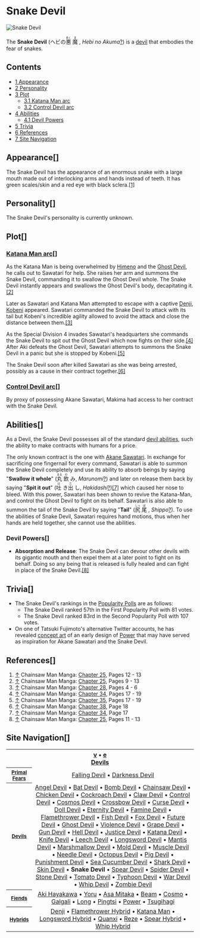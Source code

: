 # Snake Devil

![Snake Devil](https://static.wikia.nocookie.net/chainsaw-man/images/7/7a/Snake_Devil_eating_and_defeating_Ghost_Devil.png)

The **Snake Devil** (ヘビの<ruby lang="ja"><rb>悪</rb><rp> (</rp><rt>あく</rt><rp>) </rp></ruby> <ruby lang="ja"><rb>魔</rb><rp> (</rp><rt>ま</rt><rp>) </rp></ruby> , _Hebi no Akuma_[?](http://en.wikipedia.org/wiki/Help:Installing_Japanese_character_sets "wikipedia:Help:Installing Japanese character sets")) is a [devil](/wiki/Devil "Devil") that embodies the fear of snakes.

## Contents

-   [1 Appearance](#Appearance)
-   [2 Personality](#Personality)
-   [3 Plot](#Plot)
    -   [3.1 Katana Man arc](#Katana_Man_arc)
    -   [3.2 Control Devil arc](#Control_Devil_arc)
-   [4 Abilities](#Abilities)
    -   [4.1 Devil Powers](#Devil_Powers)
-   [5 Trivia](#Trivia)
-   [6 References](#References)
-   [7 Site Navigation](#Site_Navigation)

## Appearance\[[](https://auth.fandom.com/signin?redirect=https%3A%2F%2Fchainsaw-man.fandom.com%2Fwiki%2FSnake_Devil%3Fveaction%3Dedit%26section%3D1&uselang=en "Sign in to edit")\]

The Snake Devil has the appearance of an enormous snake with a large mouth made out of interlocking arms and hands instead of teeth. It has green scales/skin and a red eye with black sclera.[\[1\]](#cite_note-Ch25Pg12_-_13-1)

## Personality\[[](https://auth.fandom.com/signin?redirect=https%3A%2F%2Fchainsaw-man.fandom.com%2Fwiki%2FSnake_Devil%3Fveaction%3Dedit%26section%3D2&uselang=en "Sign in to edit")\]

The Snake Devil's personality is currently unknown.

## Plot\[[](https://auth.fandom.com/signin?redirect=https%3A%2F%2Fchainsaw-man.fandom.com%2Fwiki%2FSnake_Devil%3Fveaction%3Dedit%26section%3D3&uselang=en "Sign in to edit")\]

### [Katana Man arc](/wiki/Katana_Man_arc "Katana Man arc")\[[](https://auth.fandom.com/signin?redirect=https%3A%2F%2Fchainsaw-man.fandom.com%2Fwiki%2FSnake_Devil%3Fveaction%3Dedit%26section%3D4&uselang=en "Sign in to edit")\]

As the Katana Man is being overwhelmed by [Himeno](/wiki/Himeno "Himeno") and the [Ghost Devil](/wiki/Ghost_Devil "Ghost Devil"), he calls out to Sawatari for help. She raises her arm and summons the Snake Devil, commanding it to swallow the Ghost Devil whole. The Snake Devil instantly appears and swallows the Ghost Devil's body, decapitating it.[\[2\]](#cite_note-Ch25Pg9_-_13-2)

Later as Sawatari and Katana Man attempted to escape with a captive [Denji](/wiki/Denji "Denji"), [Kobeni](/wiki/Kobeni "Kobeni") appeared. Sawatari commanded the Snake Devil to attack with its tail but Kobeni's incredible agility allowed to avoid the attack and close the distance between them.[\[3\]](#cite_note-Ch28Pg4_-_6-3)

As the Special Division 4 invades Sawatari's headquarters she commands the Snake Devil to spit out the Ghost Devil which now fights on their side.[\[4\]](#cite_note-Ch34Pg17_-_19-4) After Aki defeats the Ghost Devil, Sawatari attempts to summons the Snake Devil in a panic but she is stopped by Kobeni.[\[5\]](#cite_note-Ch35Pg17_-_19-5)

The Snake Devil soon after killed Sawatari as she was being arrested, possibly as a cause in their contract together.[\[6\]](#cite_note-Ch38Pg18-6)

### [Control Devil arc](/wiki/Control_Devil_arc "Control Devil arc")\[[](https://auth.fandom.com/signin?redirect=https%3A%2F%2Fchainsaw-man.fandom.com%2Fwiki%2FSnake_Devil%3Fveaction%3Dedit%26section%3D5&uselang=en "Sign in to edit")\]

By proxy of possessing Akane Sawatari, Makima had access to her contract with the Snake Devil.

## Abilities\[[](https://auth.fandom.com/signin?redirect=https%3A%2F%2Fchainsaw-man.fandom.com%2Fwiki%2FSnake_Devil%3Fveaction%3Dedit%26section%3D6&uselang=en "Sign in to edit")\]

As a Devil, the Snake Devil possesses all of the standard [devil abilities](/wiki/Devil#General_Abilities "Devil"), such the ability to make contracts with humans for a price.

The only known contract is the one with [Akane Sawatari](/wiki/Akane_Sawatari "Akane Sawatari"). In exchange for sacrificing one fingernail for every command, Sawatari is able to summon the Snake Devil completely and use its ability to absorb beings by saying "**Swallow it whole**" (<ruby lang="ja"><rb>丸</rb><rp> (</rp><rt>まる</rt><rp>) </rp></ruby> <ruby lang="ja"><rb>飲</rb><rp> (</rp><rt>の</rt><rp>) </rp></ruby> み, _Marunomi_[?](http://en.wikipedia.org/wiki/Help:Installing_Japanese_character_sets "wikipedia:Help:Installing Japanese character sets")) and later on release them back by saying "**Spit it out**" (<ruby lang="ja"><rb>吐</rb><rp> (</rp><rt>は</rt><rp>) </rp></ruby> き<ruby lang="ja"><rb>出</rb><rp> (</rp><rt>だ</rt><rp>) </rp></ruby> し, _Hakidashi_[?](http://en.wikipedia.org/wiki/Help:Installing_Japanese_character_sets "wikipedia:Help:Installing Japanese character sets"))[\[7\]](#cite_note-Ch34Pg17-7) which caused her nose to bleed. With this power, Sawatari has been shown to revive the Katana-Man, and control the Ghost Devil to fight on its behalf. Sawatari is also able to summon the tail of the Snake Devil by saying "**Tail**" (<ruby lang="ja"><rb>尻</rb><rp> (</rp><rt>しっ</rt><rp>) </rp></ruby> <ruby lang="ja"><rb>尾</rb><rp> (</rp><rt>ぽ</rt><rp>) </rp></ruby> , _Shippo_[?](http://en.wikipedia.org/wiki/Help:Installing_Japanese_character_sets "wikipedia:Help:Installing Japanese character sets")). To use the abilities of Snake Devil, Sawatari requires hand motions, thus when her hands are held together, she cannot use the abilities.

### Devil Powers\[[](https://auth.fandom.com/signin?redirect=https%3A%2F%2Fchainsaw-man.fandom.com%2Fwiki%2FSnake_Devil%3Fveaction%3Dedit%26section%3D7&uselang=en "Sign in to edit")\]

-   **Absorption and Release**: The Snake Devil can devour other devils with its gigantic mouth and then expel them at a later point to fight on its behalf. Doing so any being that is released is fully healed and can fight in place of the Snake Devil.[\[8\]](#cite_note-Ch25Pg11_-_13-8)

## Trivia\[[](https://auth.fandom.com/signin?redirect=https%3A%2F%2Fchainsaw-man.fandom.com%2Fwiki%2FSnake_Devil%3Fveaction%3Dedit%26section%3D8&uselang=en "Sign in to edit")\]

-   The Snake Devil's rankings in the [Popularity Polls](/wiki/Popularity_Polls "Popularity Polls") are as follows:
    -   The Snake Devil ranked 57th in the First Popularity Poll with 81 votes.
    -   The Snake Devil ranked 83rd in the Second Popularity Poll with 107 votes.
-   On one of Tatsuki Fujimoto's alternative Twitter accounts, he has revealed [concept art](https://twitter.com/ashitaka_eva/status/1591211482842533888) of an early design of [Power](/wiki/Power "Power") that may have served as inspiration for Akane Sawatari and the Snake Devil.

## References\[[](https://auth.fandom.com/signin?redirect=https%3A%2F%2Fchainsaw-man.fandom.com%2Fwiki%2FSnake_Devil%3Fveaction%3Dedit%26section%3D9&uselang=en "Sign in to edit")\]

1.  [↑](#cite_ref-Ch25Pg12_-_13_1-0) Chainsaw Man Manga: [Chapter 25](/wiki/Chapter_25 "Chapter 25"), Pages 12 - 13
2.  [↑](#cite_ref-Ch25Pg9_-_13_2-0) Chainsaw Man Manga: [Chapter 25](/wiki/Chapter_25 "Chapter 25"), Pages 9 - 13
3.  [↑](#cite_ref-Ch28Pg4_-_6_3-0) Chainsaw Man Manga: [Chapter 28](/wiki/Chapter_28 "Chapter 28"), Pages 4 - 6
4.  [↑](#cite_ref-Ch34Pg17_-_19_4-0) Chainsaw Man Manga: [Chapter 34](/wiki/Chapter_34 "Chapter 34"), Pages 17 - 19
5.  [↑](#cite_ref-Ch35Pg17_-_19_5-0) Chainsaw Man Manga: [Chapter 35](/wiki/Chapter_35 "Chapter 35"), Pages 17 - 19
6.  [↑](#cite_ref-Ch38Pg18_6-0) Chainsaw Man Manga: [Chapter 38](/wiki/Chapter_38 "Chapter 38"), Page 18
7.  [↑](#cite_ref-Ch34Pg17_7-0) Chainsaw Man Manga: [Chapter 34](/wiki/Chapter_34 "Chapter 34"), Page 17
8.  [↑](#cite_ref-Ch25Pg11_-_13_8-0) Chainsaw Man Manga: [Chapter 25](/wiki/Chapter_25 "Chapter 25"), Pages 11 - 13

## Site Navigation\[[](https://auth.fandom.com/signin?redirect=https%3A%2F%2Fchainsaw-man.fandom.com%2Fwiki%2FSnake_Devil%3Fveaction%3Dedit%26section%3D10&uselang=en "Sign in to edit")\]

<table align="center" cellpadding="2" cellspacing="2"><tbody><tr><th colspan="2"><span><a href="/wiki/Template:Devils" title="Template:Devils"><span title="View this template">v</span></a>&nbsp;<span>•</span>&nbsp;<a target="_blank" rel="noreferrer noopener" href="https://chainsaw-man.fandom.com/wiki/Template:Devils?action=edit"><span title="You can edit this template. Please use the preview button before saving.">e</span></a></span><center><a href="/wiki/Devil" title="Devil"><span>Devils</span></a></center></th></tr><tr><th><small><b><a href="/wiki/Devil#Primal_Devils" title="Devil"><span>Primal Fears</span></a></b></small></th><td align="center"><a href="/wiki/Falling_Devil" title="Falling Devil">Falling Devil</a> • <a href="/wiki/Darkness_Devil" title="Darkness Devil">Darkness Devil</a></td></tr><tr><th><small><b><a href="/wiki/Devil" title="Devil"><span>Devils</span></a></b></small></th><td align="center"><a href="/wiki/Angel_Devil" title="Angel Devil">Angel Devil</a> • <a href="/wiki/Bat_Devil" title="Bat Devil">Bat Devil</a> • <a href="/wiki/Reze" title="Reze">Bomb Devil</a> • <a href="/wiki/Pochita" title="Pochita">Chainsaw Devil</a> • <a href="/wiki/Bucky" title="Bucky">Chicken Devil</a> • <a href="/wiki/Cockroach_Devil" title="Cockroach Devil">Cockroach Devil</a> • <a href="/wiki/Claw_Devil" title="Claw Devil">Claw Devil</a> • <a href="/wiki/Control_Devil" title="Control Devil">Control Devil</a> • <a href="/wiki/Cosmo" title="Cosmo">Cosmos Devil</a> • <a href="/wiki/Quanxi" title="Quanxi">Crossbow Devil</a> • <a href="/wiki/Curse_Devil" title="Curse Devil">Curse Devil</a> • <a href="/wiki/Doll_Devil" title="Doll Devil">Doll Devil</a> • <a href="/wiki/Eternity_Devil" title="Eternity Devil">Eternity Devil</a> • <a href="/wiki/Fami" title="Fami">Famine Devil</a> • <a href="/wiki/Flamethrower_Hybrid" title="Flamethrower Hybrid">Flamethrower Devil</a> • <a href="/wiki/Fish_Devil" title="Fish Devil">Fish Devil</a> • <a href="/wiki/Fox_Devil" title="Fox Devil">Fox Devil</a> • <a href="/wiki/Future_Devil" title="Future Devil">Future Devil</a> • <a href="/wiki/Ghost_Devil" title="Ghost Devil">Ghost Devil</a> • <a href="/wiki/Galgali" title="Galgali">Violence Devil</a> • <a href="/wiki/Grape_Devil" title="Grape Devil">Grape Devil</a> • <a href="/wiki/Gun_Devil" title="Gun Devil">Gun Devil</a> • <a href="/wiki/Hell_Devil" title="Hell Devil">Hell Devil</a> • <a href="/wiki/Justice_Devil" title="Justice Devil">Justice Devil</a> • <a href="/wiki/Katana_Man" title="Katana Man">Katana Devil</a> • <a href="/wiki/Knife_Devil" title="Knife Devil">Knife Devil</a> • <a href="/wiki/Leech_Devil" title="Leech Devil">Leech Devil</a> • <a href="/wiki/Longsword_Hybrid" title="Longsword Hybrid">Longsword Devil</a> • <a href="/wiki/Mantis_Devil" title="Mantis Devil">Mantis Devil</a> • <a href="/wiki/Marshmallow_Devil" title="Marshmallow Devil">Marshmallow Devil</a> • <a href="/wiki/Mold_Devil" title="Mold Devil">Mold Devil</a> • <a href="/wiki/Muscle_Devil" title="Muscle Devil">Muscle Devil</a> • <a href="/wiki/Needle_Devil" title="Needle Devil">Needle Devil</a> • <a href="/wiki/Octopus_Devil" title="Octopus Devil">Octopus Devil</a> • <a href="/wiki/Pig_Devil" title="Pig Devil">Pig Devil</a> • <a href="/wiki/Punishment_Devil" title="Punishment Devil">Punishment Devil</a> • <a href="/wiki/Sea_Cucumber_Devil" title="Sea Cucumber Devil">Sea Cucumber Devil</a> • <a href="/wiki/Beam" title="Beam">Shark Devil</a> • <a href="/wiki/Skin_Devil" title="Skin Devil">Skin Devil</a> • <strong>Snake Devil</strong> • <a href="/wiki/Spear_Hybrid" title="Spear Hybrid">Spear Devil</a> • <a href="/wiki/Spider_Devil" title="Spider Devil">Spider Devil</a> • <a href="/wiki/Stone_Devil" title="Stone Devil">Stone Devil</a> • <a href="/wiki/Tomato_Devil" title="Tomato Devil">Tomato Devil</a> • <a href="/wiki/Typhoon_Devil" title="Typhoon Devil">Typhoon Devil</a> • <a href="/wiki/Yoru" title="Yoru">War Devil</a> • <a href="/wiki/Whip_Hybrid" title="Whip Hybrid">Whip Devil</a> • <a href="/wiki/Zombie_Devil" title="Zombie Devil">Zombie Devil</a></td></tr><tr><th><small><b><a href="/wiki/Fiend" title="Fiend"><span>Fiends</span></a></b></small></th><td align="center"><a href="/wiki/Aki_Hayakawa" title="Aki Hayakawa">Aki Hayakawa</a> • <a href="/wiki/Yoru" title="Yoru">Yoru</a> • <a href="/wiki/Asa_Mitaka" title="Asa Mitaka">Asa Mitaka</a> • <a href="/wiki/Beam" title="Beam">Beam</a> • <a href="/wiki/Cosmo" title="Cosmo">Cosmo</a> • <a href="/wiki/Galgali" title="Galgali">Galgali</a> • <a href="/wiki/Long" title="Long">Long</a> • <a href="/wiki/Pingtsi" title="Pingtsi">Pingtsi</a> • <a href="/wiki/Power" title="Power">Power</a> • <a href="/wiki/Tsugihagi" title="Tsugihagi">Tsugihagi</a></td></tr><tr><th><small><b><a href="/wiki/Hybrid" title="Hybrid"><span>Hybrids</span></a></b></small></th><td align="center"><a href="/wiki/Denji" title="Denji">Denji</a> • <a href="/wiki/Flamethrower_Hybrid" title="Flamethrower Hybrid">Flamethrower Hybrid</a> • <a href="/wiki/Katana_Man" title="Katana Man">Katana Man</a> • <a href="/wiki/Longsword_Hybrid" title="Longsword Hybrid">Longsword Hybrid</a> • <a href="/wiki/Quanxi" title="Quanxi">Quanxi</a> • <a href="/wiki/Reze" title="Reze">Reze</a> • <a href="/wiki/Spear_Hybrid" title="Spear Hybrid">Spear Hybrid</a> • <a href="/wiki/Whip_Hybrid" title="Whip Hybrid">Whip Hybrid</a></td></tr></tbody></table>